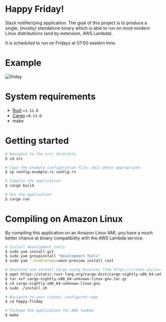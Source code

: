 # Happy Friday!

Slack notifier/ping application. The goal of this project is to produce a
single, (mostly) standalone binary which is able to run on most modern Linux
distributions (and by extension, AWS Lambda).

It is scheduled to run on Fridays at 07:00 eastern time.

# Example

![friday](https://cloud.githubusercontent.com/assets/3905798/19406168/ecebd63c-924e-11e6-8a48-cc32f998e5a4.png)

# System requirements

 - [Rust][rust] `=1.12.0`
 - [Cargo][cargo] `=0.13.0`
 - make

# Getting started

```bash
# Navigate to the src/ directory
$ cd src

# Copy the example configuration file; edit where appropriate
$ cp config.example.rs config.rs

# Compile the application
$ cargo build

# Run the application
$ cargo run
```

# Compiling on Amazon Linux

By compiling this application on an Amazon Linux AMI, you have a much better
chance at binary compatibility with the AWS Lambda service.

```bash
# Install development tools
$ sudo yum install git
$ sudo yum groupinstall "Development Tools"
$ sudo yum --enablerepo=amzn-preview install rust

# Download and install Cargo using binaries from https://crates.io/install
$ wget https://static.rust-lang.org/cargo-dist/cargo-nightly-x86_64-unknown-linux-gnu.tar.gz
$ tar xvf cargo-nightly-x86_64-unknown-linux-gnu.tar.gz
$ cd cargo-nightly-x86_64-unknown-linux-gnu
$ sudo ./install.sh

# Navigate to your cloned, configured repo
$ cd happy-friday

# Package the application for AWS lambda
$ make
```

[rust]: https://www.rust-lang.org/
[cargo]: https://github.com/rust-lang/cargo
